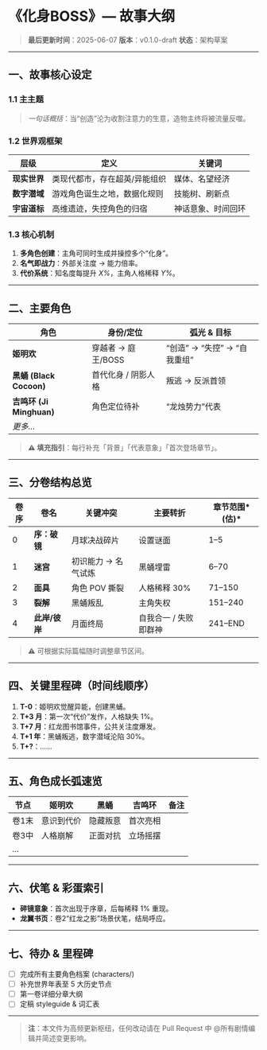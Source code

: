 # 《化身BOSS》— 故事大纲

> **最后更新时间**：2025-06-07
> **版本**：v0.1.0-draft
> **状态**：架构草案

---

## 一、故事核心设定

### 1.1 主主题

> *一句话概括*：当“创造”沦为收割注意力的生意，造物主终将被流量反噬。

### 1.2 世界观框架

| 层级       | 定义              | 关键词       |
| -------- | --------------- | --------- |
| **现实世界** | 类现代都市，存在超英/异能组织 | 媒体、名望经济   |
| **数字潜域** | 游戏角色诞生之地，数据化规则  | 技能树、刷新点   |
| **宇宙道标** | 高维遗迹，失控角色的归宿    | 神话意象、时间回环 |

### 1.3 核心机制

1. **多角色创建**：主角可同时生成并操控多个“化身”。
2. **名气即战力**：外部关注度 → 能力倍率。
3. **代价系统**：知名度每提升 *X%*，主角人格稀释 *Y%*。

---

## 二、主要角色

| 角色                    | 身份/定位         | 弧光 & 目标              |
| --------------------- | ------------- | -------------------- |
| **姬明欢**               | 穿越者 → 庭王/BOSS | “创造” → “失控” → “自我重组” |
| **黑蛹 (Black Cocoon)** | 首代化身 / 阴影人格   | 叛逃 → 反派首领            |
| **吉鸣环 (Ji Minghuan)** | 角色定位待补        | “龙烛势力”代表             |
| *更多…*                 |               |                      |

> **⚠️ 填充指引**：每行补充「背景」「代表意象」「首次登场章节」。

---

## 三、分卷结构总览

| 卷序 | 卷名        | 关键冲突        | 主要转折         | 章节范围\*(估)\* |
| -- | --------- | ----------- | ------------ | ----------- |
| 0  | **序：破镜**  | 月球决战碎片      | 设置谜面         | 1–5         |
| 1  | **迷宫**    | 初识能力 → 名气试炼 | 黑蛹埋雷         | 6–70        |
| 2  | **面具**    | 角色 POV 撕裂   | 人格稀释 30%     | 71–150      |
| 3  | **裂解**    | 黑蛹叛乱        | 主角失权         | 151–240     |
| 4  | **此岸/彼岸** | 月面终局        | 自我合一 / 失败即群神 | 241–END     |

> **⚠️** 可根据实际篇幅随时调整章节区间。

---

## 四、关键里程碑（时间线顺序）

1. **T-0**：姬明欢觉醒异能，创建黑蛹。
2. **T+3 月**：第一次“代价”发作，人格缺失 1%。
3. **T+7 月**：红龙图书馆事件，公共关注度爆发。
4. **T+1 年**：黑蛹叛逃，数字潜域沦陷 30%。
5. **T+?**：……

---

## 五、角色成长弧速览

| 节点  | 姬明欢   | 黑蛹   | 吉鸣环  | 备注 |
| --- | ----- | ---- | ---- | -- |
| 卷1末 | 意识到代价 | 隐藏叛意 | 首次亮相 |    |
| 卷3中 | 人格崩解  | 正面对抗 | 立场摇摆 |    |
| *…* |       |      |      |    |

---

## 六、伏笔 & 彩蛋索引

* **碎镜意象**：首次出现于序章，后每稀释 1% 重现。
* **龙翼书页**：卷2“红龙之影”场景伏笔，结局呼应。

---

## 七、待办 & 里程碑

* [ ] 完成所有主要角色档案 (characters/)
* [ ] 补充世界年表至 5 大历史节点
* [ ] 第一卷详细分章大纲
* [ ] 定稿 styleguide & 词汇表

---

> **注**：本文件为高频更新枢纽，任何改动请在 Pull Request 中 @所有剧情编辑并简述变更影响。
